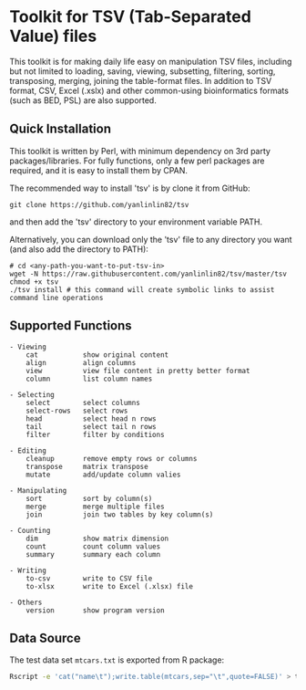 # Toolkit for TSV (Tab-Separated Value) files

This toolkit is for making daily life easy on manipulation TSV files, including but not limited to loading, saving, viewing, subsetting, filtering, sorting, transposing, merging, joining the table-format files. In addition to TSV format, CSV, Excel (.xslx) and other common-using bioinformatics formats (such as BED, PSL) are also supported.

## Quick Installation

This toolkit is written by Perl, with minimum dependency on 3rd party packages/libraries. For fully functions, only a few perl packages are required, and it is easy to install them by CPAN.

The recommended way to install 'tsv' is by clone it from GitHub:

```
git clone https://github.com/yanlinlin82/tsv
```

and then add the 'tsv' directory to your environment variable PATH.

Alternatively, you can download only the 'tsv' file to any directory you want (and also add the directory to PATH):

```
# cd <any-path-you-want-to-put-tsv-in>
wget -N https://raw.githubusercontent.com/yanlinlin82/tsv/master/tsv
chmod +x tsv
./tsv install # this command will create symbolic links to assist command line operations
```

## Supported Functions

```
- Viewing
    cat           show original content
    align         align columns
    view          view file content in pretty better format
    column        list column names

- Selecting
    select        select columns
    select-rows   select rows
    head          select head n rows
    tail          select tail n rows
    filter        filter by conditions

- Editing
    cleanup       remove empty rows or columns
    transpose     matrix transpose
    mutate        add/update column valies

- Manipulating
    sort          sort by column(s)
    merge         merge multiple files
    join          join two tables by key column(s)

- Counting
    dim           show matrix dimension
    count         count column values
    summary       summary each column

- Writing
    to-csv        write to CSV file
    to-xlsx       write to Excel (.xlsx) file

- Others
    version       show program version
```

## Data Source

The test data set `mtcars.txt` is exported from R package:

```sh
Rscript -e 'cat("name\t");write.table(mtcars,sep="\t",quote=FALSE)' > test/mtcars.txt
```
